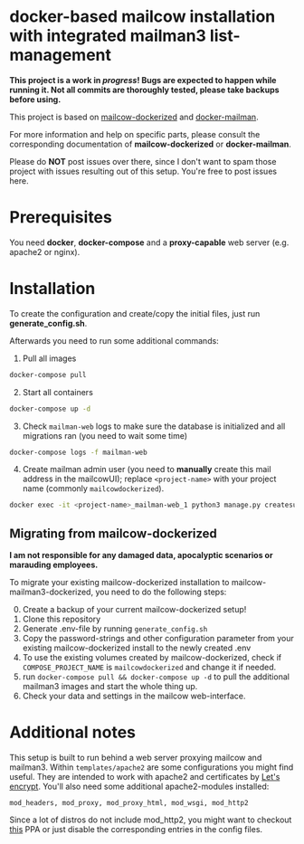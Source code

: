 # docker-based mailcow installation with integrated mailman3 list-management

**This project is a work in *progress*! Bugs are expected to happen while running it. Not all commits are thoroughly tested, please take backups before using.**

This project is based on [mailcow-dockerized](https://github.com/mailcow/mailcow-dockerized) and [docker-mailman](https://github.com/maxking/docker-mailman).

For more information and help on specific parts, please consult the corresponding documentation of **mailcow-dockerized** or **docker-mailman**.

Please do **NOT** post issues over there, since I don't want to spam those project with issues resulting out of this setup. You're free to post issues here.

# Prerequisites
You need **docker**, **docker-compose** and a **proxy-capable** web server (e.g. apache2 or nginx).

# Installation
To create the configuration and create/copy the initial files, just run **generate_config.sh**.

Afterwards you need to run some additional commands:
1.  Pull all images

```bash
docker-compose pull
```

2.  Start all containers

```bash
docker-compose up -d
```

3. Check `mailman-web` logs to make sure the database is initialized and all migrations ran (you need to wait some time)

```bash
docker-compose logs -f mailman-web
```

4.  Create mailman admin user (you need to **manually** create this mail address in the mailcowUI); replace `<project-name>` with your project name (commonly `mailcowdockerized`).

```bash
docker exec -it <project-name>_mailman-web_1 python3 manage.py createsuperuser
```

## Migrating from mailcow-dockerized
**I am not responsible for any damaged data, apocalyptic scenarios or marauding employees.**

To migrate your existing mailcow-dockerized installation to mailcow-mailman3-dockerized, you need to do the following steps:

0.  Create a backup of your current mailcow-dockerized setup!
1.  Clone this repository
2.  Generate .env-file by running `generate_config.sh`
3.  Copy the password-strings and other configuration parameter from your existing mailcow-dockerized install to the newly created .env
4.  To use the existing volumes created by mailcow-dockerized, check if `COMPOSE_PROJECT_NAME` is `mailcowdockerized` and change it if needed.
5.  run `docker-compose pull && docker-compose up -d` to pull the additional mailman3 images and start the whole thing up.
6.  Check your data and settings in the mailcow web-interface.

# Additional notes
This setup is built to run behind a web server proxying mailcow and mailman3. Within `templates/apache2` are some configurations you might find useful. They are intended to work with apache2 and certificates by [Let's encrypt](https://letsencrypt.org). You'll also need some additional apache2-modules installed:
```
mod_headers, mod_proxy, mod_proxy_html, mod_wsgi, mod_http2
```

Since a lot of distros do not include mod_http2, you might want to checkout [this](https://launchpad.net/~ondrej/+archive/ubuntu/apache2) PPA or just disable the corresponding entries in the config files.
